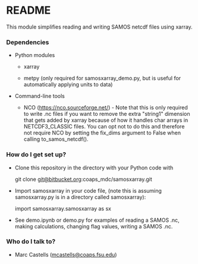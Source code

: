 # README #

This module simplifies reading and writing SAMOS netcdf files using xarray.

### Dependencies ###

* Python modules

    * xarray

    * metpy (only required for samosxarray_demo.py, but is useful for automatically applying units to data)

* Command-line tools

    * NCO (https://nco.sourceforge.net/) - Note that this is only required to write .nc files if you want to remove the extra "string1" dimension that gets added by xarray because of how it handles char arrays in NETCDF3_CLASSIC files. You can opt not to do this and therefore not require NCO by setting the fix_dims argument to False when calling to_samos_netcdf().

### How do I get set up? ###

* Clone this repository in the directory with your Python code with

    git clone git@bitbucket.org:coaps_mdc/samosxarray.git

* Import samosxarray in your code file, (note this is assuming samosxarray.py is in a directory called samosxarray):

    import samosxarray.samosxarray as sx
    
* See demo.ipynb or demo.py for examples of reading a SAMOS .nc, making calculations, changing flag values, writing a SAMOS .nc.

### Who do I talk to? ###

* Marc Castells (mcastells@coaps.fsu.edu)